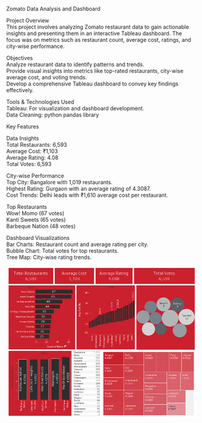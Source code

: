Zomato Data Analysis and Dashboard

Project Overview<br>
This project involves analyzing Zomato restaurant data to gain actionable insights and presenting them in an interactive Tableau dashboard. The focus was on metrics such as restaurant count, average cost, ratings, and city-wise performance.

Objectives<br>
Analyze restaurant data to identify patterns and trends.<br>
Provide visual insights into metrics like top-rated restaurants, city-wise average cost, and voting trends.<br>
Develop a comprehensive Tableau dashboard to convey key findings effectively.<br>

Tools & Technologies Used<br>
Tableau: For visualization and dashboard development.<br>
Data Cleaning: python pandas library

Key Features

Data Insights<br>
Total Restaurants: 6,593<br>
Average Cost: ₹1,103<br>
Average Rating: 4.08<br>
Total Votes: 6,593

City-wise Performance<br>
Top City: Bangalore with 1,019 restaurants.<br>
Highest Rating: Gurgaon with an average rating of 4.3087.<br>
Cost Trends: Delhi leads with ₹1,610 average cost per restaurant.

Top Restaurants<br>
Wow! Momo (67 votes)<br>
Kanti Sweets (65 votes)<br>
Barbeque Nation (48 votes)

Dashboard Visualizations<br>
Bar Charts: Restaurant count and average rating per city.<br>
Bubble Chart: Total votes for top restaurants.<br>
Tree Map: City-wise rating trends.

![alt text](https://github.com/nikhil3500/data_science_projects/blob/f52d26c1412b9c703077794072280ad17ea7b207/tableau/zomato/Zomato%20Dashboard.png)

